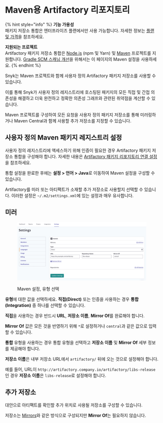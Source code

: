 # Maven용 Artifactory 리포지토리

{% hint style="info" %}
**기능 가용성**\
패키지 저장소 통합은 엔터프라이즈 플랜에서만 사용 가능합니다. 자세한 정보는 [플랜 및 가격](https://snyk.io/plans/)을 참조하세요.

**지원되는 프로젝트**\
Artifactory 패키지 저장소 통합은 [Node.js](../../../../supported-languages-package-managers-and-frameworks/javascript/#supported-frameworks-and-package-managers) (npm 및 Yarn) 및 [Maven](../../../../supported-languages-package-managers-and-frameworks/java-and-kotlin/#supported-frameworks-and-package-managers) 프로젝트를 지원합니다. [Gradle SCM 스캐닝 개선](../../../../supported-languages-package-managers-and-frameworks/java-and-kotlin/git-repositories-with-maven-and-gradle.md#improved-gradle-scm-scanning-early-access)을 위해서는 이 페이지의 Maven 설정을 사용하세요.
{% endhint %}

Snyk는 Maven 프로젝트와 함께 사용자 정의 Artifactory 패키지 저장소를 사용할 수 있습니다.

이를 통해 Snyk가 사용자 정의 레지스트리에 호스팅된 패키지의 모든 직접 및 간접 의존성을 해결하고 더욱 완전하고 정확한 의존성 그래프와 관련된 취약점을 계산할 수 있습니다.

Maven 프로젝트를 구성하여 모든 요청을 사용자 정의 패키지 저장소를 통해 미러링하거나 Maven Central과 함께 사용할 추가 저장소를 지정할 수 있습니다.

## **사용자 정의 Maven 패키지 레지스트리 설정**

사용자 정의 레지스트리에 액세스하기 위해 인증이 필요한 경우 Artifactory 패키지 저장소 통합을 구성해야 합니다. 자세한 내용은 [Artifactory 패키지 리포지토리 연결 설정](./)을 참조하세요.

통합 설정을 완료한 후에는 **설정 > 언어 > Java**로 이동하여 Maven 설정을 구성할 수 있습니다.

Artifactory를 미러 또는 아티팩트가 소재할 추가 저장소로 사용할지 선택할 수 있습니다. 이러한 설정은 `~/.m2/settings.xml`에 있는 설정과 매우 유사합니다.

## **미러**

<figure><img src="../../../../.gitbook/assets/uuid-fd027725-33b3-7f12-a921-d7fba9cedad8-en.png" alt="Maven settings, choose Type"><figcaption><p>Maven 설정, 유형 선택</p></figcaption></figure>

**유형**에 대한 값을 선택하세요. **직접(Direct)** 또는 인증을 사용하는 경우 **통합(Integration)** 중 하나를 선택할 수 있습니다.

**직접**을 사용하는 경우 반드시 **URL**, **저장소 이름**, **Mirror Of**를 완료해야 합니다.

**Mirror Of** 값은 모든 것을 반영하기 위해 `*`로 설정하거나 `central`과 같은 값으로 입력할 수 있습니다.

**통합** 유형을 사용하는 경우 통합 유형을 선택하고 **저장소 이름** 및 **Mirror Of** 세부 정보를 제공해야 합니다.

**저장소 이름**은 내부 저장소 URL에서 `artifactory/` 뒤에 오는 것으로 설정해야 합니다.

예를 들어, URL이 `http://artifactory.company.io/artifactory/libs-release`인 경우 **저장소 이름**은 `libs-release`로 설정해야 합니다.

## **추가 저장소**

대안으로 아티팩트를 확인할 추가 위치로 사용될 저장소를 구성할 수 있습니다.

저장소는 [Mirrors](artifactory-registry-for-maven.md#mirrors)와 같은 방식으로 구성되지만 **Mirror Of**는 필요하지 않습니다.
